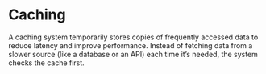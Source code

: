 # Caching

A caching system temporarily stores copies of frequently accessed data to reduce latency and improve performance. Instead of fetching data from a slower source (like a database or an API) each time it’s needed, the system checks the cache first.